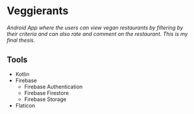 # Veggierants
###### Android App where the users can view vegan restaurants by filtering by their criteria and can also rate and comment on the restaurant. This is my final thesis.
## Tools
- Kotlin
- Firebase
   - Firebase Authentication
   - Firebase Firestore
   - Firebase Storage
- Flaticon
